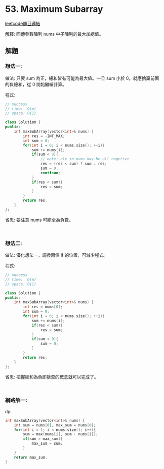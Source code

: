 # 53. Maximum Subarray

[leetcode題目連結](https://leetcode.com/problems/maximum-subarray/)

解釋: 回傳參數陣列 nums 中子陣列的最大加總值。

## 解題

### 想法一:

做法: 只要 sum 為正，總和皆有可能為最大值。一旦 sum 小於 0，就應捨棄前面的負總和，從 0 開始繼續計算。

程式:

```c++
// success
// time:  O(n)
// space: O(1)

class Solution {
public:
    int maxSubArray(vector<int>& nums) {
        int res = -INT_MAX;
        int sum = 0;
        for(int i = 0; i < nums.size(); ++i){
            sum += nums[i];
            if(sum < 0){
                // note: ele in nums may be all nagetive
                res = (res < sum) ? sum : res;
                sum = 0;
                continue;
            }
            if(res < sum){
                res = sum;
            }
        }
        return res;
    }
};
```

省思: 要注意 nums 可能全為負數。

<br/>

### 想法二:

做法: 優化想法一，調換兩個 if 的位置，可減少程式。

程式:

```c++
// success
// time:  O(n)
// space: O(1)

class Solution {
public:
    int maxSubArray(vector<int>& nums) {
        int res = nums[0];
        int sum = 0;
        for(int i = 0; i < nums.size(); ++i){
            sum += nums[i];
            if(res < sum){
                res = sum;
            }
            if(sum < 0){
                sum = 0;
            }
        }
        return res;
    }
};
```

省思: 把握總和為負即捨棄的概念就可以完成了。

<br/>

### 網路解一:

dp

```c++
int maxSubArray(vector<int>& nums) {
    int sum = nums[0], max_sum = nums[0];
    for(int i = 1; i < nums.size(); i++){
        sum = max(nums[i], sum + nums[i]);
        if(sum > max_sum){
            max_sum = sum;
        }
    }
    return max_sum;
}
```
